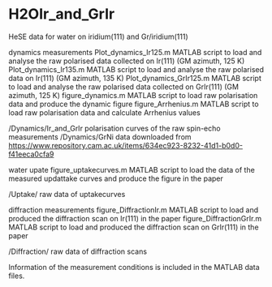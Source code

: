 # H2OIr_and_GrIr 

HeSE data for water on iridium(111) and Gr/iridium(111)

dynamics measurements
  Plot_dynamics_Ir125.m MATLAB script to load and analyse the raw polarised data collected on Ir(111) (GM azimuth, 125 K)
  Plot_dynamics_Ir135.m MATLAB script to load and analyse the raw polarised data on Ir(111)  (GM azimuth, 135 K)
  Plot_dynamics_GrIr125.m MATLAB script to load and analyse the raw polarised data collected on GrIr(111) (GM azimuth, 125 K)
  figure_dynamics.m MATLAB script to load raw polarisation data and produce the dynamic figure 
  figure_Arrhenius.m MATLAB script to load raw polarisation data and calculate Arrhenius values
  
  /Dynamics/Ir_and_GrIr		polarisation curves of the raw spin-echo measurements 
  /Dynamics/GrNi		data downloaded from https://www.repository.cam.ac.uk/items/634ec923-8232-41d1-b0d0-f41eeca0cfa9
    
    
water upate 
  figure_uptakecurves.m MATLAB script to load the data of the measured updattake curves and produce the figure in the paper
  
  /Uptake/ raw data of uptakecurves 

diffraction measurements 
  figure_DiffractionIr.m MATLAB script to load and produced the diffraction scan on Ir(111) in the paper
  figure_DiffractionGrIr.m MATLAB script to load and produced the diffraction scan on GrIr(111) in the paper
  
  /Diffraction/ raw data of diffraction scans

Information of the measurement conditions is included in the MATLAB data files. 

